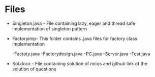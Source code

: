 # Files


  - Singleton.java - File containing lazy, eager and thread safe implementation of singleton pattern
  - Factoryimp- This folder contains .java files for factory class implementation 
    
     -Factoty.java
     -Factorydesign.java
     -PC.java
     -Server.java
     -Test.java
     
  - Sol.docx - File containing solution of mcqs and github link of the solution of  questions 
